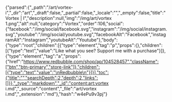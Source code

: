 {"parsed":{"_path":"/art/vortex-i","_dir":"art","_draft":false,"_partial":false,"_locale":"","_empty":false,"title":"Vortex | I","description":null,"img":"/img/art/vortex 1.png","alt":null,"category":"Vortex","order":106,"social":{"facebook":"/img/social/facebook.svg","instagram":"/img/social/instagram.svg","youtube":"/img/social/youtube.svg","facebookAlt":"Facebook","instagramAlt":"Instagram","youtubeAlt":"Youtube"},"body":{"type":"root","children":[{"type":"element","tag":"p","props":{},"children":[{"type":"text","value":"Like what you see? Support me with a purchase"}]},{"type":"element","tag":"a","props":{"href":"https://www.redbubble.com/shop/ap/104528457","className":["btn","btn-primary","store-link"]},"children":[{"type":"text","value":"\nRedbubble\n"}]}],"toc":{"title":"","searchDepth":2,"depth":2,"links":[]}},"_type":"markdown","_id":"content:art:vortex i.md","_source":"content","_file":"art/vortex i.md","_extension":"md"},"hash":"w4ePu9v3pj"}